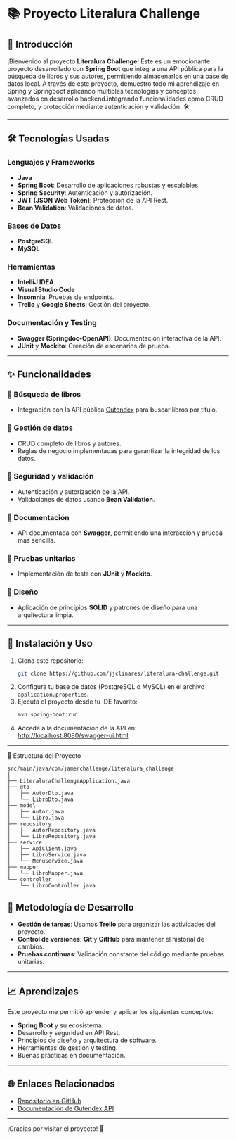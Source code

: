 # 📚 Proyecto Literalura Challenge

## 🚀 Introducción

¡Bienvenido al proyecto **Literalura Challenge**! Este es un emocionante proyecto desarrollado con **Spring Boot** que integra una API pública para la búsqueda de libros y sus autores, permitiendo almacenarlos en una base de datos local. A través de este proyecto, demuestro todo mi aprendizaje en Spring y Springboot aplicando múltiples tecnologías y conceptos avanzados en desarrollo backend.integrando funcionalidades como  CRUD completo, y protección mediante autenticación y validación. 🛠️

---

## 🛠️ Tecnologías Usadas

### Lenguajes y Frameworks
- **Java**
- **Spring Boot**: Desarrollo de aplicaciones robustas y escalables.
- **Spring Security**: Autenticación y autorización.
- **JWT (JSON Web Token)**: Protección de la API Rest.
- **Bean Validation**: Validaciones de datos.

### Bases de Datos
- **PostgreSQL**
- **MySQL**

### Herramientas
- **IntelliJ IDEA**
- **Visual Studio Code**
- **Insomnia**: Pruebas de endpoints.
- **Trello** y **Google Sheets**: Gestión del proyecto.

### Documentación y Testing
- **Swagger (Springdoc-OpenAPI)**: Documentación interactiva de la API.
- **JUnit** y **Mockito**: Creación de escenarios de prueba.

---

## ✨ Funcionalidades

### 🌟 Búsqueda de libros
- Integración con la API pública [Gutendex](https://gutendex.com/) para buscar libros por título.

### 🌟 Gestión de datos
- CRUD completo de libros y autores.
- Reglas de negocio implementadas para garantizar la integridad de los datos.

### 🌟 Seguridad y validación
- Autenticación y autorización de la API.
- Validaciones de datos usando **Bean Validation**.

### 🌟 Documentación
- API documentada con **Swagger**, permitiendo una interacción y prueba más sencilla.

### 🌟 Pruebas unitarias
- Implementación de tests con **JUnit** y **Mockito**.

### 🌟 Diseño
- Aplicación de principios **SOLID** y patrones de diseño para una arquitectura limpia.

---

## 🔧 Instalación y Uso

1. Clona este repositorio:
   ```bash
   git clone https://github.com/jjclinares/literalura-challenge.git
   ```
2. Configura tu base de datos (PostgreSQL o MySQL) en el archivo `application.properties`.
3. Ejecuta el proyecto desde tu IDE favorito:
   ```bash
   mvn spring-boot:run
   ```
4. Accede a la documentación de la API en:
   [http://localhost:8080/swagger-ui.html](http://localhost:8080/swagger-ui.html)

---


📂 Estructura del Proyecto
```
src/main/java/com/jamerchallenge/literalura_challenge
│
├── LiteraluraChallengeApplication.java
├── dto
│   ├── AutorDto.java
│   └── LibroDto.java
├── model
│   ├── Autor.java
│   └── Libro.java
├── repository
│   ├── AutorRepository.java
│   └── LibroRepository.java
├── service
│   ├── ApiClient.java
│   ├── LibroService.java
│   └── MenuService.java
├── mapper
│   └── LibroMapper.java
└── controller
    └── LibroController.java
```
## 🎯 Metodología de Desarrollo

- **Gestión de tareas**: Usamos **Trello** para organizar las actividades del proyecto.
- **Control de versiones**: **Git** y **GitHub** para mantener el historial de cambios.
- **Pruebas continuas**: Validación constante del código mediante pruebas unitarias.

---

## 📈 Aprendizajes

Este proyecto me permitió aprender y aplicar los siguientes conceptos:
- **Spring Boot** y su ecosistema.
- Desarrollo y seguridad en API Rest.
- Principios de diseño y arquitectura de software.
- Herramientas de gestión y testing.
- Buenas prácticas en documentación.

---

## 🌐 Enlaces Relacionados

- [Repositorio en GitHub](https://github.com/jjclinares/literalura-challenge)
- [Documentación de Gutendex API](https://gutendex.com/)

---


¡Gracias por visitar el proyecto! 🎉
